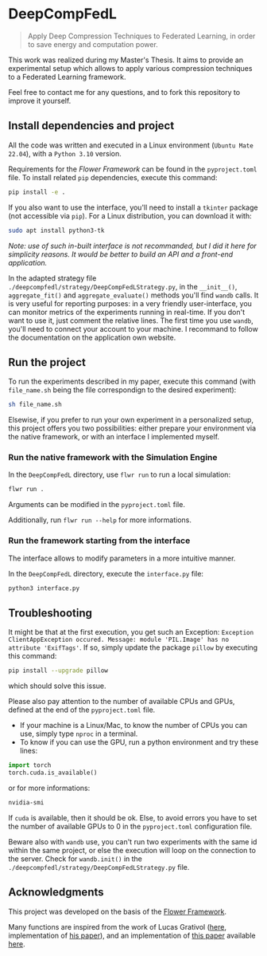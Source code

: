 # DeepCompFedL
> Apply Deep Compression Techniques to Federated Learning, in order to save energy and computation power.

This work was realized during my Master's Thesis. It aims to provide an experimental setup which allows to apply various compression techniques to a Federated Learning framework.

Feel free to contact me for any questions, and to fork this repository to improve it yourself.

## Install dependencies and project

All the code was written and executed in a Linux environment (`Ubuntu Mate 22.04`), with a `Python 3.10` version.

Requirements for the <i>Flower Framework</i> can be found in the `pyproject.toml` file. To install related `pip` dependencies, execute this command:

```bash
pip install -e .
```

If you also want to use the interface, you'll need to install a `tkinter` package (not accessible via `pip`). For a Linux distribution, you can download it with:
```bash
sudo apt install python3-tk
```

<i>Note: use of such in-built interface is not recommanded, but I did it here for simplicity reasons. It would be better to build an API and a front-end application.</i>


In the adapted strategy file `./deepcompfedl/strategy/DeepCompFedLStrategy.py`, in the `__init__()`, `aggregate_fit()` and `aggregate_evaluate()` methods you'll find `wandb` calls. It is very useful for reporting purposes: in a very friendly user-interface, you can monitor metrics of the experiments running in real-time. If you don't want to use it, just comment the relative lines. The first time you use `wandb`, you'll need to connect your account to your machine. I recommand to follow the documentation on the application own website.

## Run the project

To run the experiments described in my paper, execute this command (with `file_name.sh` being the file correspondign to the desired experiment):

```bash
sh file_name.sh
```

Elsewise, if you prefer to run your own experiment in a personalized setup, this project offers you two possibilities: either prepare your environment via the native framework, or with an interface I implemented myself.

### Run the native framework with the Simulation Engine

In the `DeepCompFedL` directory, use `flwr run` to run a local simulation:

```bash
flwr run .
```

Arguments can be modified in the `pyproject.toml` file.

Additionally, run `flwr run --help` for more informations.

### Run the framework starting from the interface

The interface allows to modify parameters in a more intuitive manner.

In the `DeepCompFedL` directory, execute the `interface.py` file:
```bash
python3 interface.py
```


## Troubleshooting

It might be that at the first execution, you get such an Exception: `Exception ClientAppException occured. Message: module 'PIL.Image' has no attribute 'ExifTags'`. If so, simply update the package `pillow` by executing this command:
```bash
pip install --upgrade pillow
```
which should solve this issue.

Please also pay attention to the number of available CPUs and GPUs, defined at the end of the `pyproject.toml` file.
- If your machine is a Linux/Mac, to know the number of CPUs you can use, simply type `nproc` in a terminal.
- To know if you can use the GPU, run a python environment and try these lines:
```python
import torch
torch.cuda.is_available()
```
or for more informations:
```bash
nvidia-smi
```

If `cuda` is available, then it should be ok. Else, to avoid errors you have to set the number of available GPUs to 0 in the `pyproject.toml` configuration file.

Beware also with `wandb` use, you can't run two experiments with the same id within the same project, or else the execution will loop on the connection to the server. Check for `wandb.init()` in the `./deepcompfedl/strategy/DeepCompFedLStrategy.py` file.

## Acknowledgments

This project was developed on the basis of the [Flower Framework](https://flower.ai/docs/framework/index.html).

Many functions are inspired from the work of Lucas Grativol ([here](https://github.com/lgrativol/fl_exps/), implementation of [his paper](https://ieeexplore.ieee.org/abstract/document/10382717)), and an implementation of [this paper](https://arxiv.org/abs/1510.00149) available [here](https://github.com/mightydeveloper/Deep-Compression-PyTorch).
